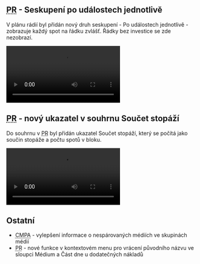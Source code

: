 ﻿---
categories: [fenix]
layout: fenix
---
## <abbr title="Plán rádií">PR</abbr> - Seskupení po událostech jednotlivě
V plánu rádií byl přidán nový druh seskupení - Po událostech jednotlivě - zobrazuje každý spot na řádku zvlášť. Řádky bez investice se zde nezobrazí.

<video src="{{site.url}}/data/poudalostechjednotlive.mp4" type="video/mp4" controls>Seskupení po událostech jednotlivě</video>


## <abbr title="Plán rádií">PR</abbr> - nový ukazatel v souhrnu Součet stopáží
Do souhrnu v <abbr title="Plán rádií">PR</abbr> byl přidán ukazatel Součet stopáží, který se počítá jako součin stopáže a počtu spotů v bloku.

<video src="{{site.url}}/data/soucetstopazi.mp4" type="video/mp4" controls>Součet stopáží</video>

## Ostatní
<ul>
<li><abbr title="Crossmediální postanalýza">CMPA</abbr> - vylepšení informace o nespárovaných médiích ve skupinách médií</li>
<li><abbr title="Plán rádií">PR</abbr> - nové funkce v kontextovém menu pro vrácení původního názvu ve sloupci Médium a Část dne u dodatečných nákladů</li>
</ul>
